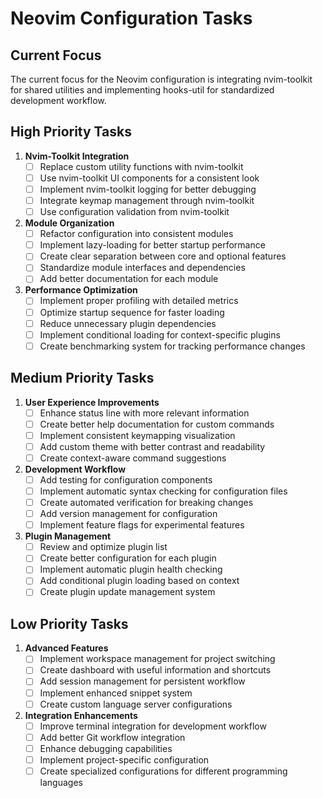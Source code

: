 # Neovim Configuration Tasks

## Current Focus

The current focus for the Neovim configuration is integrating nvim-toolkit for shared utilities and implementing hooks-util for standardized development workflow.

## High Priority Tasks

1. **Nvim-Toolkit Integration**
   - [ ] Replace custom utility functions with nvim-toolkit
   - [ ] Use nvim-toolkit UI components for a consistent look
   - [ ] Implement nvim-toolkit logging for better debugging
   - [ ] Integrate keymap management through nvim-toolkit
   - [ ] Use configuration validation from nvim-toolkit

2. **Module Organization**
   - [ ] Refactor configuration into consistent modules
   - [ ] Implement lazy-loading for better startup performance
   - [ ] Create clear separation between core and optional features
   - [ ] Standardize module interfaces and dependencies
   - [ ] Add better documentation for each module

3. **Performance Optimization**
   - [ ] Implement proper profiling with detailed metrics
   - [ ] Optimize startup sequence for faster loading
   - [ ] Reduce unnecessary plugin dependencies
   - [ ] Implement conditional loading for context-specific plugins
   - [ ] Create benchmarking system for tracking performance changes

## Medium Priority Tasks

1. **User Experience Improvements**
   - [ ] Enhance status line with more relevant information
   - [ ] Create better help documentation for custom commands
   - [ ] Implement consistent keymapping visualization
   - [ ] Add custom theme with better contrast and readability
   - [ ] Create context-aware command suggestions

2. **Development Workflow**
   - [ ] Add testing for configuration components
   - [ ] Implement automatic syntax checking for configuration files
   - [ ] Create automated verification for breaking changes
   - [ ] Add version management for configuration
   - [ ] Implement feature flags for experimental features

3. **Plugin Management**
   - [ ] Review and optimize plugin list
   - [ ] Create better configuration for each plugin
   - [ ] Implement automatic plugin health checking
   - [ ] Add conditional plugin loading based on context
   - [ ] Create plugin update management system

## Low Priority Tasks

1. **Advanced Features**
   - [ ] Implement workspace management for project switching
   - [ ] Create dashboard with useful information and shortcuts
   - [ ] Add session management for persistent workflow
   - [ ] Implement enhanced snippet system
   - [ ] Create custom language server configurations

2. **Integration Enhancements**
   - [ ] Improve terminal integration for development workflow
   - [ ] Add better Git workflow integration
   - [ ] Enhance debugging capabilities
   - [ ] Implement project-specific configuration
   - [ ] Create specialized configurations for different programming languages
